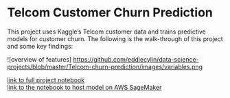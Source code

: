 
# Telcom Customer Churn Prediction
This project uses Kaggle’s Telcom customer data and trains predictive models for customer churn. The following is the walk-through of this project and some key findings: 

![overview of features] https://github.com/eddiecylin/data-science-projects/blob/master/Telcom-churn-prediction/images/variables.png

[link to full project notebook](https://github.com/eddiecylin/data-science-projects/blob/master/Telcom-churn-prediction/Telco_churn_prediction.ipynb)    
[link to the notebook to host model on AWS SageMaker](https://github.com/eddiecylin/data-science-projects/blob/master/Telcom-churn-prediction/Telco_churn_prediction(SageMaker).ipynb)
